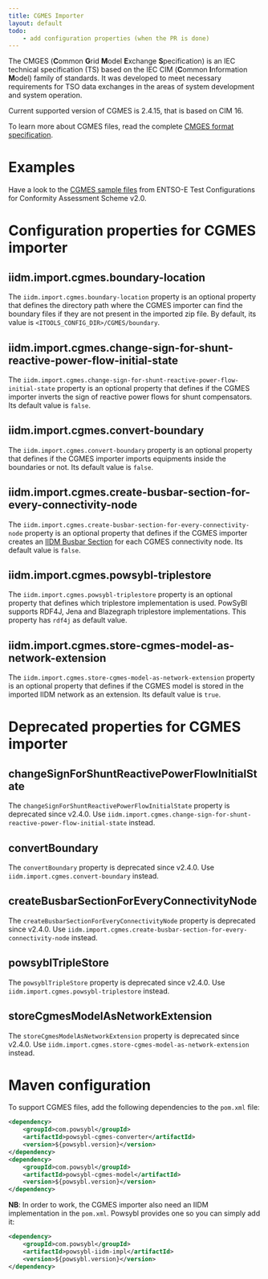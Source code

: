 ```yaml
---
title: CGMES Importer
layout: default
todo:
    - add configuration properties (when the PR is done)
---
```


The CMGES (**C**ommon **G**rid **M**odel **E**xchange **S**pecification) is an IEC technical specification (TS) based
on the IEC CIM (**C**ommon **I**nformation **M**odel) family of standards.​ It was developed to meet necessary requirements
for TSO data exchanges in the areas of system development and system operation.

Current supported version of CGMES is 2.4.15, that is based on CIM 16.

To learn more about CGMES files, read the complete [CMGES format specification](https://www.entsoe.eu/digital/common-information-model/#common-grid-model-exchange-specification-cgmes).

# Examples
Have a look to the [CGMES sample files](https://docstore.entsoe.eu/Documents/CIM_documents/Grid_Model_CIM/TestConfigurations_packageCASv2.0.zip)
from ENTSO-E Test Configurations for Conformity Assessment Scheme v2.0.

# Configuration properties for CGMES importer

## iidm.import.cgmes.boundary-location
The `iidm.import.cgmes.boundary-location` property is an optional property that defines the directory path where the CGMES importer
can find the boundary files if they are not present in the imported zip file. By default, its value is `<ITOOLS_CONFIG_DIR>/CGMES/boundary`.

## iidm.import.cgmes.change-sign-for-shunt-reactive-power-flow-initial-state
The `iidm.import.cgmes.change-sign-for-shunt-reactive-power-flow-initial-state` property is an optional property
that defines if the CGMES importer inverts the sign of reactive power flows for shunt compensators.
Its default value is `false`.

## iidm.import.cgmes.convert-boundary
The `iidm.import.cgmes.convert-boundary` property is an optional property that defines if the CGMES importer imports equipments inside the
boundaries or not. Its default value is `false`.

## iidm.import.cgmes.create-busbar-section-for-every-connectivity-node
The `iidm.import.cgmes.create-busbar-section-for-every-connectivity-node` property is an optional property that defines if the CGMES importer creates 
an [IIDM Busbar Section](../model/busbarSection.md) for each CGMES connectivity node. Its default value is `false`.

## iidm.import.cgmes.powsybl-triplestore
The `iidm.import.cgmes.powsybl-triplestore` property is an optional property that defines which triplestore implementation is used. PowSyBl supports
RDF4J, Jena and Blazegraph triplestore implementations. This property has `rdf4j` as default value.

## iidm.import.cgmes.store-cgmes-model-as-network-extension
The `iidm.import.cgmes.store-cgmes-model-as-network-extension` property is an optional property that defines if the CGMES model is stored in the imported IIDM network as
an extension. Its default value is `true`.

# Deprecated properties for CGMES importer

## changeSignForShuntReactivePowerFlowInitialState
The `changeSignForShuntReactivePowerFlowInitialState` property is deprecated since v2.4.0. Use `iidm.import.cgmes.change-sign-for-shunt-reactive-power-flow-initial-state` instead.

## convertBoundary
The `convertBoundary` property is deprecated since v2.4.0. Use `iidm.import.cgmes.convert-boundary` instead.

## createBusbarSectionForEveryConnectivityNode
The `createBusbarSectionForEveryConnectivityNode` property is deprecated since v2.4.0. Use `iidm.import.cgmes.create-busbar-section-for-every-connectivity-node` instead.

## powsyblTripleStore
The `powsyblTripleStore` property is deprecated since v2.4.0. Use `iidm.import.cgmes.powsybl-triplestore` instead.

## storeCgmesModelAsNetworkExtension
The `storeCgmesModelAsNetworkExtension` property is deprecated since v2.4.0. Use `iidm.import.cgmes.store-cgmes-model-as-network-extension` instead.

# Maven configuration
To support CGMES files, add the following dependencies to the `pom.xml` file:
```xml
<dependency>
    <groupId>com.powsybl</groupId>
    <artifactId>powsybl-cgmes-converter</artifactId>
    <version>${powsybl.version}</version>
</dependency>
<dependency>
    <groupId>com.powsybl</groupId>
    <artifactId>powsybl-cgmes-model</artifactId>
    <version>${powsybl.version}</version>
</dependency>
```
**NB**: In order to work, the CGMES importer also need an IIDM implementation in the `pom.xml`. Powsybl
provides one so you can simply add it:
```xml
<dependency>
    <groupId>com.powsybl</groupId>
    <artifactId>powsybl-iidm-impl</artifactId>
    <version>${powsybl.version}</version>
</dependency>
```

